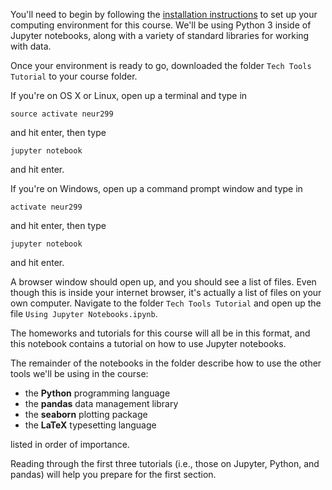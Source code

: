 You'll need to begin by following the
[installation instructions](https://github.com/charlesfrye/AppliedStatisticsForNeuroscience/blob/master/00%20-%20Setup/Installation%20Instructions.md)
to set up your computing environment for this course.
We'll be using Python 3 inside of Jupyter notebooks,
along with a variety of standard libraries for working with data.

Once your environment is ready to go,
downloaded the folder `Tech Tools Tutorial`
to your course folder.

If you're on OS X or Linux,
open up a terminal
and type in

```
source activate neur299
```
and hit enter, then type
```
jupyter notebook
```
and hit enter.

If you're on Windows, open up a
command prompt window
and type in
```
activate neur299
```
and hit enter, then type
```
jupyter notebook
```
and hit enter.

A browser window should open up, and you should see a list of files.
Even though this is inside your internet browser,
it's actually a list of files on your own computer.
Navigate to the folder ```Tech Tools Tutorial```
and open up the file
```Using Jupyter Notebooks.ipynb```.

The homeworks and tutorials for this course will all be in this format,
and this notebook contains a tutorial on how to use Jupyter notebooks.

The remainder of the notebooks in the folder describe how
to use the other tools we'll be using in the course:

- the **Python** programming language
- the **pandas** data management library
- the **seaborn** plotting package
- the **LaTeX** typesetting language

listed in order of importance.

Reading through the first three tutorials
(i.e., those on Jupyter, Python, and pandas)
will help you prepare for the first section.
